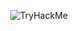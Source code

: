 <p align="center">
    <img src="https://tryhackme-badges.s3.amazonaws.com/krezzy.png" alt="TryHackMe">
</p>
